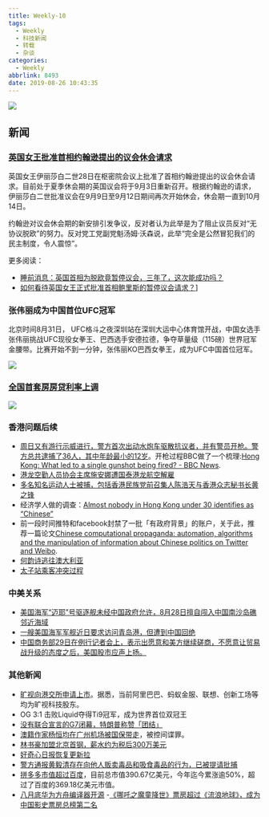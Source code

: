 ```yaml
---
title: Weekly-10
tags:
  - Weekly
  - 科技新闻
  - 转载
  - 杂谈
categories:
  - Weekly
abbrlink: 8493
date: 2019-08-26 10:43:35
---
```


![](https://imgs.codewoody.com/uploads/big/598bd6a41c77bd17efa96a553b49a00b.png)

<!--less-->

## 新闻

### [英国女王批准首相约翰逊提出的议会休会请求](http://www.xinhuanet.com/world/2019-08/29/c_1124934148.htm)

英国女王伊丽莎白二世28日在枢密院会议上批准了首相约翰逊提出的议会休会请求。目前处于夏季休会期的英国议会将于9月3日重新召开。根据约翰逊的请求，伊丽莎白二世批准议会在9月9日至9月12日期间再次开始休会，休会期一直到10月14日。

约翰逊对议会休会期的新安排引发争议，反对者认为此举是为了阻止议员反对“无协议脱欧”的努力。反对党工党副党魁汤姆·沃森说，此举“完全是公然冒犯我们的民主制度，令人震惊”。

更多阅读：

- [睡前消息：英国首相为脱欧竟暂停议会，三年了，这次能成功吗？](https://www.youtube.com/watch?v=IhNhyeZAjsI&t=5s)
- [如何看待英国女王正式批准首相鲍里斯的暂停议会请求？](https://www.zhihu.com/question/343282857/answer/808688217)]

### 张伟丽成为中国首位UFC冠军

北京时间8月31日， UFC格斗之夜深圳站在深圳大运中心体育馆开战，中国女选手张伟丽挑战UFC现役女拳王、巴西选手安德拉德，争夺草量级（115磅）世界冠军金腰带。比赛开始不到一分钟，张伟丽KO巴西女拳王，成为UFC中国首位冠军。

![](https://imgs.codewoody.com/uploads/big/b5f5b29cd0bf63c58de230e145da34cf.jpg)

### [全国首套房房贷利率上调](https://www.zhihu.com/question/340508509)

![](https://imgs.codewoody.com/uploads/big/8570d6a1ff390104cf8506cec0de2e75.jpg)

### 香港问题后续

- [周日又有游行示威进行，警方首次出动水炮车驱散抗议者，并有警员开枪。警方总共逮捕了36人，其中年龄最小的12岁](https://www.dw.com/zh/香港示威警方首度开枪-共36人被捕/a-50156162?maca=chi-rss-chi-all-1127-rdf)。开枪过程BBC做了一个梳理:[Hong Kong: What led to a single gunshot being fired? - BBC News](https://www.youtube.com/watch?v=NEA92KPpgcM).
- [港龙空勤人员协会主席施安娜遭国泰港龙航空解雇](https://www.dw.com/zh/「反送中」示威延烧-示威者叹生死交关/a-50190423?maca=chi-rss-chi-all-1127-rdf)
- [多名知名运动人士被捕，包括香港民族党前召集人陈浩天与香港众志秘书长黄之锋](https://www.dw.com/zh/港警接连出手-港知名运动人士相继被捕/a-50223095?maca=chi-rss-chi-all-1127-rdf)
- 经济学人做的调查：[Almost nobody in Hong Kong under 30 identifies as “Chinese”](https://www.economist.com/graphic-detail/2019/08/26/almost-nobody-in-hong-kong-under-30-identifies-as-chinese)
- 前一段时间推特和facebook封禁了一批「有政府背景」的账户，关于此，推荐一篇论文[Chinese computational propaganda: automation, algorithms and the manipulation of information about Chinese politics on Twitter and Weibo](https://www.tandfonline.com/doi/full/10.1080/1369118X.2018.1476576).
- [何韵诗逃往澳大利亚](https://news.ifeng.com/c/7pZrFHDV1X6)
- [太子站乘客冲突过程](https://www.youtube.com/watch?v=-qCoFKpmMHk)

### 中美关系

- [美国海军“迈耶”号驱逐舰未经中国政府允许，8月28日擅自闯入中国南沙岛礁邻近海域](https://cn.reuters.com/article/china-usa-south-sea-warship-0829-thur-idCNKCS1VJ03U?feedType=RSS&feedName=CNTopGenNews)
- [一艘美国海军军舰近日要求访问青岛港，但遭到中国回绝](https://cn.reuters.com/article/china-us-navy-warship-tsingtao-0828-idCNKCS1VI0C5?feedType=RSS&feedName=CNTopGenNews)
- [中国商务部29日在例行记者会上，表示出愿意和美方继续磋商，不愿意让贸易战升级的态度之后，美国股市应声上扬。](https://www.dw.com/zh/中美谈判继续前行-美国股市大涨/a-50223110?maca=chi-rss-chi-all-1127-rdf)

### 其他新闻

- [旷视向港交所申请上市](http://www.lieyunwang.com/archives/458192)。据悉，当前阿里巴巴、蚂蚁金服、联想、创新工场等均为旷视科技股东。
- OG 3:1 击败Liquid夺得Ti9冠军，成为世界首位双冠王
- [没有联合宣言的G7闭幕，特朗普称赞「团结」](https://www.dw.com/zh/没有联合宣言的g7闭幕-特朗普称赞「团结」/a-50177152?maca=chi-rss-chi-all-1127-rdf)
- [澳籍作家杨恒均在广州机场被国保带走](https://www.dw.com/zh/消失七个月-杨恒均正式被控间谍罪/a-50177064?maca=chi-rss-chi-all-1127-rdf)，被控间谍罪。
- [林书豪加盟北京首钢，薪水约为税后300万美元](https://www.zhihu.com/pin/1149745906852073472)
- [好奇心日报恢复更新拉](http://www.qdaily.com/articles/64113.html?source=feed)
- [警方通报黄毅清存在向他人贩卖毒品和吸食毒品的行为，已被提请批捕](https://www.zhihu.com/question/343156335/answer/805615589)
- [拼多多市值超过百度](https://tech.sina.com.cn/i/2019-08-30/doc-iicezueu2090205.shtml)，目前总市值390.67亿美元，今年迄今累涨逾50%，超过了百度的369.18亿美元市值。
- [八月底华为方舟编译器开源](https://www.zhihu.com/question/343431810)
-[《哪吒之魔童降世》票房超过《流浪地球》，成为中国影史票房总榜第二名](https://www.zhihu.com/question/343671678)

